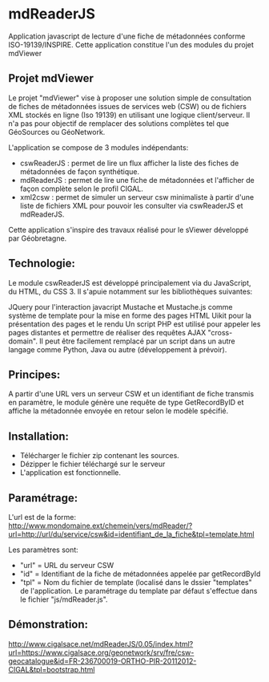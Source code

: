 # mdReaderJS

Application javascript de lecture d'une fiche de métadonnées conforme ISO-19139/INSPIRE.
Cette application constitue l'un des modules du projet mdViewer

## Projet mdViewer

Le projet "mdViewer" vise à proposer une solution simple de consultation de fiches de métadonnées issues de services web (CSW) ou de fichiers XML stockés en ligne (Iso 19139) en utilisant une logique client/serveur.
Il n'a pas pour objectif de remplacer des solutions complètes tel que GéoSources ou GéoNetwork.

L'application se compose de 3 modules indépendants:

  - cswReaderJS : permet de lire un flux afficher la liste des fiches de métadonnées de façon synthétique.
  - mdReaderJS : permet de lire une fiche de métadonnées et l'afficher de façon complète selon le profil CIGAL.
  - xml2csw : permet de simuler un serveur csw minimaliste à partir d'une liste de fichiers XML pour pouvoir les consulter via cswReaderJS et mdReaderJS.

Cette application s'inspire des travaux réalisé pour le sViewer développé par Géobretagne.

## Technologie:

Le module cswReaderJS est développé principalement via du JavaScript, du HTML, du CSS 3. Il s'apuie notamment sur les bibliothèques suivantes:

JQuery pour l'interaction javacript
Mustache et Mustache.js comme système de template pour la mise en forme des pages HTML
Uikit pour la présentation des pages et le rendu
Un script PHP est utilisé pour appeler les pages distantes et permettre de réaliser des requêtes AJAX "cross-domain".
Il peut être facilement remplacé par un script dans un autre langage comme Python, Java ou autre (développement à prévoir).

## Principes:

A partir d'une URL vers un serveur CSW et un identifiant de fiche transmis en paramètre, le module génère une requête de type GetRecordByID et affiche la métadonnée envoyée en retour selon le modèle spécifié.

## Installation:

  - Télécharger le fichier zip contenant les sources.
  - Dézipper le fichier téléchargé sur le serveur
  - L'application est fonctionnelle.

## Paramétrage:

L'url est de la forme: http://www.mondomaine.ext/chemein/vers/mdReader/?url=http://url/du/service/csw&id=identifiant_de_la_fiche&tpl=template.html

Les paramètres sont:
  - "url" = URL du serveur CSW
  - "id" = Identifiant de la fiche de métadonnées appelée par getRecordById
  - "tpl" = Nom du fichier de template (localisé dans le dssier "templates" de l'application. Le paramétrage du template par défaut s'effectue dans le fichier "js/mdReader.js".

## Démonstration:

http://www.cigalsace.net/mdReaderJS/0.05/index.html?url=https://www.cigalsace.org/geonetwork/srv/fre/csw-geocatalogue&id=FR-236700019-ORTHO-PIR-20112012-CIGAL&tpl=bootstrap.html
